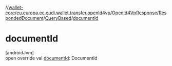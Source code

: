 //[wallet-core](../../../../../index.md)/[eu.europa.ec.eudi.wallet.transfer.openId4vp](../../../index.md)/[OpenId4VpResponse](../../index.md)/[RespondedDocument](../index.md)/[QueryBased](index.md)/[documentId](document-id.md)

# documentId

[androidJvm]\
open override val [documentId](document-id.md): DocumentId
